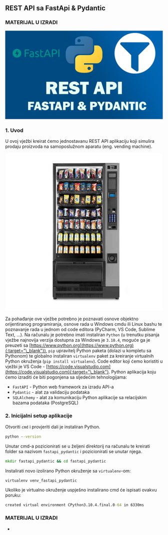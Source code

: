 ## REST API sa FastApi & Pydantic
### MATERIJAL U IZRADI
![](/img/fastapi_pydantic.png)

### 1. Uvod

U ovoj vježbi kreirat ćemo jednostavanu REST API aplikaciju koji simulira prodaju
proizvoda na samoposlužnom aparatu (eng. vending machine).

![](/img/vending_machine.jpg)

Za pohađanje ove vježbe potrebno je poznavati osnove objektno orijentiranog
programiranja, osnove rada u Windows cmdu ili Linux bashu te poznavanje rada u
jednom od code editora (PyCharm, VS Code, Sublime Text, ...). Na računalu je
potrebno imati instaliran `Python` (u trenutku pisanja vježbe najnovija verzija
dostupna za Windows je `3.10.4`, moguće ga je preuzeti sa [https://www.python.org](https://www.python.org){:target="\_blank"}),
`pip` upravitelj Python paketa (dolazi u kompletu sa Pythonom) te globalno
instaliran `virtualenv` paket za kreiranje virtualnih Python okruženja
(`pip install virtualenv`).
Code editor koji ćemo koristiti u vježbi je VS Code - [https://code.visualstudio.com](https://code.visualstudio.com){:target="\_blank"}.
Python aplikacija koju ćemo izraditi će biti pogonjena sa sljedećim tehnologijama:
- `FastAPI` - Python web framework za izradu API-a
- `Pydantic` - alat za validaciju podataka
- `SQLAlchemy` - alat za komunikaciju Python aplikacije sa relacijskim bazama podataka (PostgreSQL)

### 2. Inicijalni setup aplikacije
Otvoriti `cmd` i provjeriti dali je instaliran Python.
```cmd
python --version
```
Unutar cmd-a pozicionirati se u željeni direktorij na računalu te kreirati folder
sa nazivom `fastapi_pydantic` i pozicionirati se unutar njega.
```cmd
mkdir fastapi_pydantic && cd fastapi_pydantic
```
Instalirati novo izolirano Python okruženje sa `virtualenv`-om:
```cmd
virtualenv venv_fastapi_pydantic
```
Ukoliko je virtualno okruženje uspješno instalirano cmd će ispisati ovakvu poruku:
```cmd
created virtual environment CPython3.10.4.final.0-64 in 6330ms
```

### MATERIJAL U IZRADI
-
